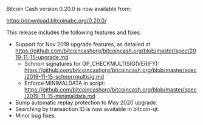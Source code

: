 Bitcoin Cash version 0.20.0 is now available from:

  <https://download.bitcoinabc.org/0.20.0/>

This release includes the following features and fixes:
 - Support for Nov 2019 upgrade features, as detailed at https://github.com/bitcoincashorg/bitcoincash.org/blob/master/spec/2019-11-15-upgrade.md
    - Schnorr signatures for OP_CHECKMULTISIG(VERIFY): https://github.com/bitcoincashorg/bitcoincash.org/blob/master/spec/2019-11-15-schnorrmultisig.md
    - Enforce MINIMALDATA in script: https://github.com/bitcoincashorg/bitcoincash.org/blob/master/spec/2019-11-15-minimaldata.md
 - Bump automatic replay protection to May 2020 upgrade.
 - Searching by transaction ID is now available in bitcoin-qt.
 - Minor bug fixes.
